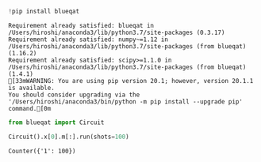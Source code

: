 

```python
!pip install blueqat
```

    Requirement already satisfied: blueqat in /Users/hiroshi/anaconda3/lib/python3.7/site-packages (0.3.17)
    Requirement already satisfied: numpy~=1.12 in /Users/hiroshi/anaconda3/lib/python3.7/site-packages (from blueqat) (1.16.2)
    Requirement already satisfied: scipy>=1.1.0 in /Users/hiroshi/anaconda3/lib/python3.7/site-packages (from blueqat) (1.4.1)
    [33mWARNING: You are using pip version 20.1; however, version 20.1.1 is available.
    You should consider upgrading via the '/Users/hiroshi/anaconda3/bin/python -m pip install --upgrade pip' command.[0m



```python
from blueqat import Circuit
```


```python
Circuit().x[0].m[:].run(shots=100)
```




    Counter({'1': 100})




```python

```


```python

```


```python

```
